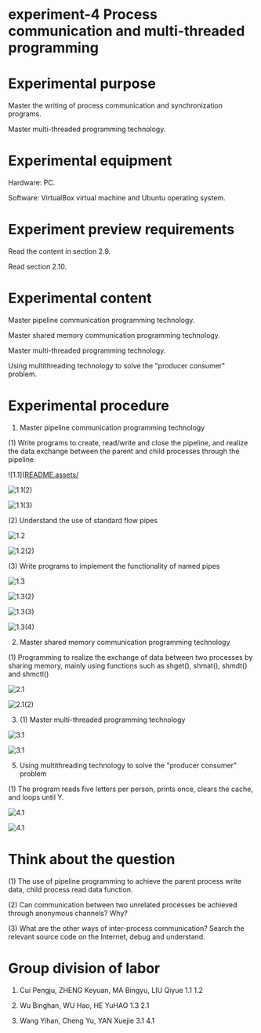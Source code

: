 # experiment-4 Process communication and multi-threaded programming
# Experimental purpose
  Master the writing of process communication and synchronization programs.
  
  Master multi-threaded programming technology.
# Experimental equipment
  Hardware: PC.
  
  Software: VirtualBox virtual machine and Ubuntu operating system.
  
# Experiment preview requirements
  Read the content in section 2.9.
  
  Read section 2.10.
# Experimental content
  Master pipeline communication programming technology.
  
  Master shared memory communication programming technology.
  
  Master multi-threaded programming technology.
  
  Using multithreading technology to solve the "producer consumer" problem.
# Experimental procedure
   1. Master pipeline communication programming technology
  
  (1)  Write programs to create, read/write and close the pipeline, and realize the data exchange between the parent and child processes through the pipeline
  
   ![1.1]([README.assets/](https://github.com/wbh431/experiment-four/blob/main/assets/1.1.png)
   
   ![1.1(2)](README.assets/1.1(2).png) 
   
   ![1.1(3)](README.assets/1.1(3).png)
   
  (2)  Understand the use of standard flow pipes
  
   ![1.2](README.assets/1.2.png)
   
   ![1.2(2)](README.assets/1.2(2).png)
   
  (3)  Write programs to implement the functionality of named pipes
  
  ![1.3](README.assets/1.3.png)
  
  ![1.3(2)](README.assets/1.3(2).png)
  
  ![1.3(3)](README.assets/1.3(3).png)
  
  ![1.3(4)](README.assets/1.3(4).png)
  
  2. Master shared memory communication programming technology

  (1) Programming to realize the exchange of data between two processes by sharing memory, mainly using functions such as  shget(), shmat(), shmdt() and shmctl()
  
  ![2.1](README.assets/2.1.png)
  
  ![2.1(2)](README.assets/2.1(2).png)
  
  3. (1) Master multi-threaded programming technology

  ![3.1](README.assets/3.1.png)
  
  ![3.1](README.assets/3.1(2).png)

  5. Using multithreading technology to solve the "producer consumer" problem

  (1) The program reads five letters per person, prints once, clears the cache, and loops until Y.
  
  ![4.1](README.assets/4.1.png)
  
  ![4.1](README.assets/4.1(2).png)
  
# Think about the question
 (1) The use of pipeline programming to achieve the parent process write data, child process read data function.
 
 (2) Can communication between two unrelated processes be achieved through anonymous channels? Why?

 (3) What are the other ways of inter-process communication? Search the relevant source code on the Internet, debug and understand.



# Group division of labor
  1. Cui Pengju, ZHENG Keyuan, MA Bingyu, LIU Qiyue    1.1 1.2
     
  2. Wu Binghan, WU Hao, HE YuHAO                      1.3 2.1
     
  3. Wang Yihan, Cheng Yu, YAN Xuejie                  3.1 4.1
  
